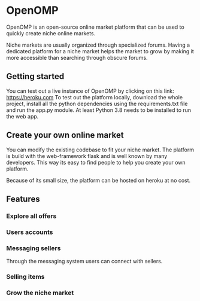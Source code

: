 # OpenOMP
OpenOMP is an open-source online market platform that can be used to quickly create niche online markets. 

Niche markets are usually organized through specialized forums. Having a dedicated platform for a niche market helps the market to grow by making it more accessible than searching through obscure forums.

## Getting started
You can test out a live instance of OpenOMP by clicking on this link:
https://heroku.com
To test out the platform locally, download the whole project, install all the python dependencies using the requirements.txt file and run the app.py module. At least Python 3.8 needs to be installed to run the web app.

## Create your own online market
You can modify the existing codebase to fit your niche market. The platform is build with the web-framework flask and is well known by many developers. This way its easy to find people to help you create your own platform.

Because of its small size, the platform can be hosted on heroku at no cost.

## Features
### Explore all offers


### Users accounts


### Messaging sellers
Through the messaging system users can connect with sellers.


### Selling items


### Grow the niche market
